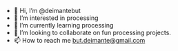 - 👋 Hi, I’m @deimantebut
- 👀 I’m interested in processing 
- 🌱 I’m currently learning processing
- 💞️ I’m looking to collaborate on fun processing projects. 
- 📫 How to reach me but.deimante@gmail.com

<!---
deimantebut/deimantebut is a ✨ special ✨ repository because its `README.md` (this file) appears on your GitHub profile.
You can click the Preview link to take a look at your changes.
--->
